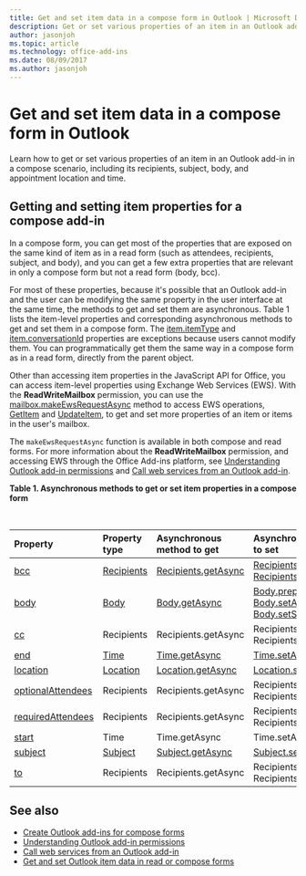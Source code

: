 ```yaml
---
title: Get and set item data in a compose form in Outlook | Microsoft Docs
description: Get or set various properties of an item in an Outlook add-in in a compose scenario, including its recipients, subject, body, and appointment location and time.
author: jasonjoh
ms.topic: article
ms.technology: office-add-ins
ms.date: 08/09/2017
ms.author: jasonjoh
---
```


# Get and set item data in a compose form in Outlook

Learn how to get or set various properties of an item in an Outlook add-in in a compose scenario, including its recipients, subject, body, and appointment location and time.

## Getting and setting item properties for a compose add-in

In a compose form, you can get most of the properties that are exposed on the same kind of item as in a read form (such as attendees, recipients, subject, and body), and you can get a few extra properties that are relevant in only a compose form but not a read form (body, bcc).

For most of these properties, because it's possible that an Outlook add-in and the user can be modifying the same property in the user interface at the same time, the methods to get and set them are asynchronous. Table 1 lists the item-level properties and corresponding asynchronous methods to get and set them in a compose form. The  [item.itemType](https://docs.microsoft.com/javascript/office/objectmodel/requirement-set-1.5/Office.context.mailbox.item#itemtype-officemailboxenumsitemtypejavascriptapioutlook15officemailboxenumsitemtype) and [item.conversationId](https://docs.microsoft.com/javascript/office/objectmodel/requirement-set-1.5/Office.context.mailbox.item#nullable-conversationid-string) properties are exceptions because users cannot modify them. You can programmatically get them the same way in a compose form as in a read form, directly from the parent object.

Other than accessing item properties in the JavaScript API for Office, you can access item-level properties using Exchange Web Services (EWS). With the **ReadWriteMailbox** permission, you can use the [mailbox.makeEwsRequestAsync](https://docs.microsoft.com/javascript/office/objectmodel/requirement-set-1.5/Office.context.mailbox#makeewsrequestasyncdata-callback-usercontext) method to access EWS operations, [GetItem](https://docs.microsoft.com/exchange/client-developer/web-service-reference/getitem-operation) and [UpdateItem](https://docs.microsoft.com/exchange/client-developer/web-service-reference/updateitem-operation), to get and set more properties of an item or items in the user's mailbox.

The `makeEwsRequestAsync` function is available in both compose and read forms. For more information about the **ReadWriteMailbox** permission, and accessing EWS through the Office Add-ins platform, see [Understanding Outlook add-in permissions](understanding-outlook-add-in-permissions.md) and [Call web services from an Outlook add-in](web-services.md).

**Table 1. Asynchronous methods to get or set item properties in a compose form**

<br/>

| Property | Property type | Asynchronous method to get | Asynchronous method(s) to set |
|:-----|:-----|:-----|:-----|
|[bcc](https://docs.microsoft.com/javascript/office/objectmodel/requirement-set-1.5/Office.context.mailbox.item#bcc-recipientsjavascriptapioutlook15officerecipients)|[Recipients](https://docs.microsoft.com/javascript/api/outlook_1_5/office.Recipients)|[Recipients.getAsync](https://docs.microsoft.com/javascript/api/outlook_1_5/office.Recipients#getasync-options--callback-)|[Recipients.addAsync](https://docs.microsoft.com/javascript/api/outlook_1_5/office.Recipients#addasync-recipients--options--callback-), [Recipients.setAsync](https://docs.microsoft.com/javascript/api/outlook_1_5/office.Recipients#setasync-recipients--options--callback-)|
|[body](https://docs.microsoft.com/javascript/office/objectmodel/requirement-set-1.5/Office.context.mailbox.item#body-bodyjavascriptapioutlook15officebody)|[Body](https://docs.microsoft.com/javascript/api/outlook_1_5/office.Body)|[Body.getAsync](https://docs.microsoft.com/javascript/api/outlook_1_5/office.Body#getasync-coerciontype--options--callback-)|[Body.prependAsync](https://docs.microsoft.com/javascript/api/outlook_1_5/office.Body#prependasync-data--options--callback-), [Body.setAsync](https://docs.microsoft.com/javascript/api/outlook_1_5/office.Body#setasync-data--options--callback-), [Body.setSelectedDataAsync](https://docs.microsoft.com/javascript/api/outlook_1_5/office.Body#setselecteddataasync-data--options--callback-)|
|[cc](https://docs.microsoft.com/javascript/office/objectmodel/requirement-set-1.5/Office.context.mailbox.item#cc-arrayemailaddressdetailsjavascriptapioutlook15officeemailaddressdetailsrecipientsjavascriptapioutlook15officerecipients)|Recipients|Recipients.getAsync|Recipients.addAsync Recipients.setAsync|
|[end](https://docs.microsoft.com/javascript/office/objectmodel/requirement-set-1.5/Office.context.mailbox.item#end-datetimejavascriptapioutlook15officetime)|[Time](https://docs.microsoft.com/javascript/api/outlook_1_5/office.Time)|[Time.getAsync](https://docs.microsoft.com/javascript/api/outlook_1_5/office.Time#getasync-options--callback-)|[Time.setAsync](https://docs.microsoft.com/javascript/api/outlook_1_5/office.Time#setasync-datetime--options--callback-)|
|[location](https://docs.microsoft.com/javascript/office/objectmodel/requirement-set-1.5/Office.context.mailbox.item#location-stringlocationjavascriptapioutlook15officelocation)|[Location](https://docs.microsoft.com/javascript/api/outlook_1_5/office.Location)|[Location.getAsync](https://docs.microsoft.com/javascript/api/outlook_1_5/office.Location#getasync-options--callback-)|[Location.setAsync](https://docs.microsoft.com/javascript/api/outlook_1_5/office.Location#setasync-location--options--callback-)|
|[optionalAttendees](https://docs.microsoft.com/javascript/office/objectmodel/requirement-set-1.5/Office.context.mailbox.item#optionalattendees-arrayemailaddressdetailsjavascriptapioutlook15officeemailaddressdetailsrecipientsjavascriptapioutlook15officerecipients)|Recipients|Recipients.getAsync|Recipients.addAsync Recipients.setAsync|
|[requiredAttendees](https://docs.microsoft.com/javascript/office/objectmodel/requirement-set-1.5/Office.context.mailbox.item#requiredattendees-arrayemailaddressdetailsjavascriptapioutlook15officeemailaddressdetailsrecipientsjavascriptapioutlook15officerecipients)|Recipients|Recipients.getAsync|Recipients.addAsync Recipients.setAsync|
|[start](https://docs.microsoft.com/javascript/office/objectmodel/requirement-set-1.5/Office.context.mailbox.item#start-datetimejavascriptapioutlook15officetime)|Time|Time.getAsync|Time.setAsync|
|[subject](https://docs.microsoft.com/javascript/office/objectmodel/requirement-set-1.5/Office.context.mailbox.item#subject-stringsubjectjavascriptapioutlook15officesubject)|[Subject](https://docs.microsoft.com/javascript/api/outlook_1_5/office.Subject)|[Subject.getAsync](https://docs.microsoft.com/javascript/api/outlook_1_5/office.Subject#getasync-options--callback-)|[Subject.setAsync](https://docs.microsoft.com/javascript/api/outlook_1_5/office.Subject#setasync-subject--options--callback-)|
|[to](https://docs.microsoft.com/javascript/office/objectmodel/requirement-set-1.5/Office.context.mailbox.item#to-arrayemailaddressdetailsjavascriptapioutlook15officeemailaddressdetailsrecipientsjavascriptapioutlook15officerecipients)|Recipients|Recipients.getAsync|Recipients.addAsync Recipients.setAsync|

## See also

- [Create Outlook add-ins for compose forms](compose-scenario.md)
- [Understanding Outlook add-in permissions](understanding-outlook-add-in-permissions.md)
- [Call web services from an Outlook add-in](web-services.md)
- [Get and set Outlook item data in read or compose forms](item-data.md)
